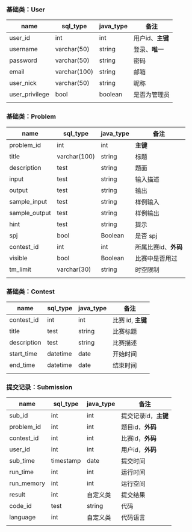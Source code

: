 ### 基础类：User

| name           | sql_type     | java_type | 备注             |
| -------------- | ------------ | --------- | ---------------- |
| user_id        | int          | int       | 用户id、**主键** |
| username       | varchar(50)  | string    | 登录、**唯一**   |
| password       | varchar(50)  | string    | 密码             |
| email          | varchar(100) | string    | 邮箱             |
| user_nick      | varchar(50)  | string    | 昵称             |
| user_privilege | bool         | boolean   | 是否为管理员     |
|                |              |           |                  |





### 基础类：Problem

| name          | sql_type     | java_type | 备注                 |
| ------------- | ------------ | --------- | -------------------- |
| problem_id    | int          | int       | **主键**             |
| title         | varchar(100) | string    | 标题                 |
| description   | test         | string    | 题面                 |
| input         | test         | string    | 输入描述             |
| output        | test         | string    | 输出                 |
| sample_input  | test         | string    | 样例输入             |
| sample_output | test         | string    | 样例输出             |
| hint          | test         | string    | 提示                 |
| spj           | bool         | Boolean   | 是否 spj             |
| contest_id    | int          | int       | 所属比赛id、**外码** |
| visible       | bool         | Boolean   | 比赛中是否用过       |
| tm_limit      | varchar(30)  | string    | 时空限制             |
|               |              |           |                      |



### 基础类：Contest

| name        | sql_type | java_type | 备注              |
| ----------- | -------- | --------- | ----------------- |
| contest_id  | int      | int       | 比赛 id, **主键** |
| title       | test     | string    | 比赛标题          |
| description | test     | string    | 比赛描述          |
| start_time  | datetime | date      | 开始时间          |
| end_time    | datetime | date      | 结束时间          |
|             |          |           |                   |



### 提交记录：Submission

| name       | sql_type  | java_type | 备注                 |
| ---------- | --------- | --------- | -------------------- |
| sub_id     | int       | int       | 提交记录id，**主键** |
| problem_id | int       | int       | 题目id，**外码**     |
| contest_id | int       | int       | 比赛id，**外码**     |
| user_id    | int       | int       | 用户id，**外码**     |
| sub_time   | timestamp | date      | 提交时间             |
| run_time   | int       | int       | 运行时间             |
| run_memory | int       | int       | 运行空间             |
| result     | int       | 自定义类  | 提交结果             |
| code_id    | test      | string    | 代码                 |
| language   | int       | 自定义类  | 代码语言             |
|            |           |           |                      |

